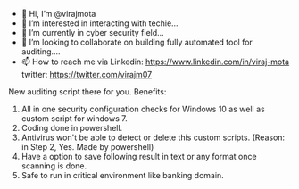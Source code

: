 - 👋 Hi, I’m @virajmota
- 👀 I’m interested in interacting with techie...
- 🌱 I’m currently in cyber security field...
- 💞️ I’m looking to collaborate on building fully automated tool for auditing....
- 📫 How to reach me via
Linkedin: https://www.linkedin.com/in/viraj-mota
twitter: https://twitter.com/virajm07

<!---
virajmota/virajmota is a ✨ special ✨ repository because its `README.md` (this file) appears on your GitHub profile.
You can click the Preview link to take a look at your changes.
--->
New auditing script there for you.
Benefits:
1. All in one security configuration checks for Windows 10 as well as custom script for windows 7.
2. Coding done in powershell.
3. Antivirus won't be able to detect or delete this custom scripts. (Reason: in Step 2, Yes. Made by powershell)
4. Have a option to save following result in text or any format once scanning is done.
5. Safe to run in critical environment like banking domain.
